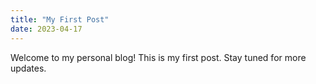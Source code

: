 ```yaml
---
title: "My First Post"
date: 2023-04-17
---
```


Welcome to my personal blog! This is my first post. Stay tuned for more updates.
